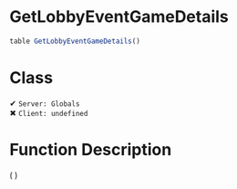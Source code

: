 # GetLobbyEventGameDetails
```js
table GetLobbyEventGameDetails()
```
# Class
✔ `Server: Globals`  
✖ `Client: undefined`  

# Function Description
( )
